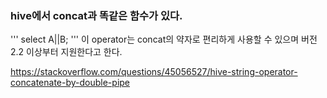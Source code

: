 ### hive에서 concat과 똑같은 함수가 있다.
'''
select A||B;
'''
이 operator는 concat의 약자로 편리하게 사용할 수 있으며
버전 2.2 이상부터 지원한다고 한다.

https://stackoverflow.com/questions/45056527/hive-string-operator-concatenate-by-double-pipe
